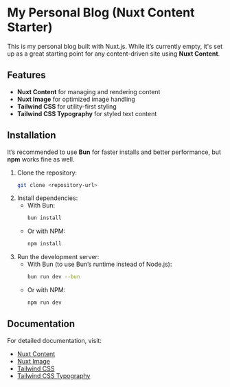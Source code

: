 # My Personal Blog (Nuxt Content Starter)

This is my personal blog built with Nuxt.js. While it’s currently empty, it's set up as a great starting point for any content-driven site using **Nuxt Content**.

## Features

- **Nuxt Content** for managing and rendering content
- **Nuxt Image** for optimized image handling
- **Tailwind CSS** for utility-first styling
- **Tailwind CSS Typography** for styled text content

## Installation

It’s recommended to use **Bun** for faster installs and better performance, but **npm** works fine as well.

1. Clone the repository:
   ```bash
   git clone <repository-url>
   ```
2. Install dependencies:
   - With Bun:
     ```bash
     bun install
     ```
   - Or with NPM:
     ```bash
     npm install
     ```
3. Run the development server:
   - With Bun (to use Bun’s runtime instead of Node.js):
     ```bash
     bun run dev --bun
     ```
   - Or with NPM:
     ```bash
     npm run dev
     ```

## Documentation

For detailed documentation, visit:

- [Nuxt Content](https://content.nuxtjs.org/)
- [Nuxt Image](https://image.nuxtjs.org/)
- [Tailwind CSS](https://tailwindcss.com/docs)
- [Tailwind CSS Typography](https://tailwindcss.com/docs/typography-plugin)
